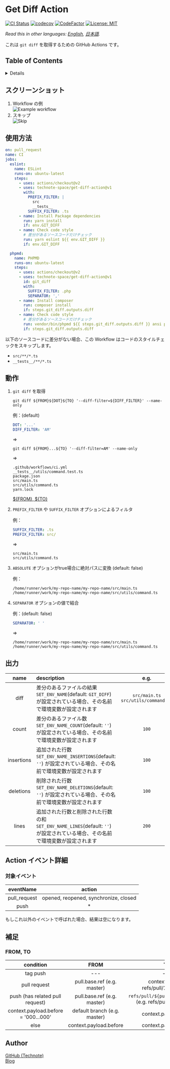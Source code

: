 # Get Diff Action

[![CI Status](https://github.com/technote-space/get-diff-action/workflows/CI/badge.svg)](https://github.com/technote-space/get-diff-action/actions)
[![codecov](https://codecov.io/gh/technote-space/get-diff-action/branch/master/graph/badge.svg)](https://codecov.io/gh/technote-space/get-diff-action)
[![CodeFactor](https://www.codefactor.io/repository/github/technote-space/get-diff-action/badge)](https://www.codefactor.io/repository/github/technote-space/get-diff-action)
[![License: MIT](https://img.shields.io/badge/License-MIT-blue.svg)](https://github.com/technote-space/get-diff-action/blob/master/LICENSE)

*Read this in other languages: [English](README.md), [日本語](README.ja.md).*

これは `git diff` を取得するための GitHub Actions です。

## Table of Contents

<!-- START doctoc generated TOC please keep comment here to allow auto update -->
<!-- DON'T EDIT THIS SECTION, INSTEAD RE-RUN doctoc TO UPDATE -->
<details>
<summary>Details</summary>

- [スクリーンショット](#%E3%82%B9%E3%82%AF%E3%83%AA%E3%83%BC%E3%83%B3%E3%82%B7%E3%83%A7%E3%83%83%E3%83%88)
- [使用方法](#%E4%BD%BF%E7%94%A8%E6%96%B9%E6%B3%95)
- [動作](#%E5%8B%95%E4%BD%9C)
- [出力](#%E5%87%BA%E5%8A%9B)
- [Action イベント詳細](#action-%E3%82%A4%E3%83%99%E3%83%B3%E3%83%88%E8%A9%B3%E7%B4%B0)
  - [対象イベント](#%E5%AF%BE%E8%B1%A1%E3%82%A4%E3%83%99%E3%83%B3%E3%83%88)
- [補足](#%E8%A3%9C%E8%B6%B3)
  - [FROM, TO](#from-to)
- [Author](#author)

</details>
<!-- END doctoc generated TOC please keep comment here to allow auto update -->

## スクリーンショット
1. Workflow の例  
   ![Example workflow](https://raw.githubusercontent.com/technote-space/get-diff-action/images/workflow.png)
1. スキップ  
   ![Skip](https://raw.githubusercontent.com/technote-space/get-diff-action/images/skip.png)

## 使用方法
```yaml
on: pull_request
name: CI
jobs:
  eslint:
    name: ESLint
    runs-on: ubuntu-latest
    steps:
      - uses: actions/checkout@v2
      - uses: technote-space/get-diff-action@v1
        with:
          PREFIX_FILTER: |
            src
            __tests__
          SUFFIX_FILTER: .ts
      - name: Install Package dependencies
        run: yarn install
        if: env.GIT_DIFF
      - name: Check code style
        # 差分があるソースコードだけチェック
        run: yarn eslint ${{ env.GIT_DIFF }}
        if: env.GIT_DIFF

  phpmd:
    name: PHPMD
    runs-on: ubuntu-latest
    steps:
      - uses: actions/checkout@v2
      - uses: technote-space/get-diff-action@v1
        id: git_diff
        with:
          SUFFIX_FILTER: .php
          SEPARATOR: ','
      - name: Install composer
        run: composer install
        if: steps.git_diff.outputs.diff
      - name: Check code style
        # 差分があるソースコードだけチェック
        run: vendor/bin/phpmd ${{ steps.git_diff.outputs.diff }} ansi phpmd.xml
        if: steps.git_diff.outputs.diff
```

以下のソースコードに差分がない場合、この Workflow はコードのスタイルチェックをスキップします。
- `src/**/*.ts`
- `__tests__/**/*.ts`

## 動作
1. `git diff` を取得

   ```shell script
   git diff ${FROM}${DOT}${TO} '--diff-filter=${DIFF_FILTER}' --name-only
   ```

   例：(default)
   ```yaml
   DOT: '...'
   DIFF_FILTER: 'AM'
   ```
   =>
   ```shell script
   git diff ${FROM}...${TO} '--diff-filter=AM' --name-only
   ```
   =>
   ```
   .github/workflows/ci.yml
   __tests__/utils/command.test.ts
   package.json
   src/main.ts
   src/utils/command.ts
   yarn.lock
   ```
   
   [${FROM}, ${TO}](#from-to)

1. `PREFIX_FILTER` や `SUFFIX_FILTER` オプションによるフィルタ

   例：
   ```yaml
   SUFFIX_FILTER: .ts
   PREFIX_FILTER: src/
   ```
   =>
   ```
   src/main.ts
   src/utils/command.ts
   ```

1. `ABSOLUTE` オプションがtrue場合に絶対パスに変換 (default: false)

   例：
   ```
   /home/runner/work/my-repo-name/my-repo-name/src/main.ts
   /home/runner/work/my-repo-name/my-repo-name/src/utils/command.ts
   ```

1. `SEPARATOR` オプションの値で結合

   例：(default: false)
   ```yaml
   SEPARATOR: ' '
   ```
   =>
   ```
   /home/runner/work/my-repo-name/my-repo-name/src/main.ts /home/runner/work/my-repo-name/my-repo-name/src/utils/command.ts
   ```

## 出力
| name | description | e.g. |
|:---:|:---|:---:|
|diff|差分のあるファイルの結果<br>`SET_ENV_NAME`(default: `GIT_DIFF`) が設定されている場合、その名前で環境変数が設定されます|`src/main.ts src/utils/command.ts`|
|count|差分のあるファイル数<br>`SET_ENV_NAME_COUNT`(default: `''`) が設定されている場合、その名前で環境変数が設定されます|`100`|
|insertions|追加された行数<br>`SET_ENV_NAME_INSERTIONS`(default: `''`) が設定されている場合、その名前で環境変数が設定されます|`100`|
|deletions|削除された行数<br>`SET_ENV_NAME_DELETIONS`(default: `''`) が設定されている場合、その名前で環境変数が設定されます|`100`|
|lines|追加された行数と削除された行数の和<br>`SET_ENV_NAME_LINES`(default: `''`) が設定されている場合、その名前で環境変数が設定されます|`200`|

## Action イベント詳細
### 対象イベント
| eventName | action |
|:---:|:---:|
|pull_request|opened, reopened, synchronize, closed|
|push|*|

もしこれ以外のイベントで呼ばれた場合、結果は空になります。

## 補足
### FROM, TO
| condition | FROM | TO |
|:---:|:---:|:---:|
| tag push |---|---|
| pull request | pull.base.ref (e.g. master) | context.ref (e.g. refs/pull/123/merge) |
| push (has related pull request) | pull.base.ref (e.g. master) | `refs/pull/${pull.number}/merge` (e.g. refs/pull/123/merge) |
| context.payload.before = '000...000' | default branch (e.g. master) | context.payload.after |
| else | context.payload.before | context.payload.after |

## Author
[GitHub (Technote)](https://github.com/technote-space)  
[Blog](https://technote.space)
